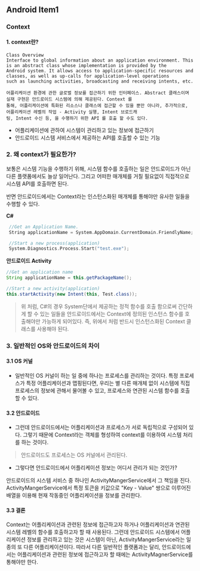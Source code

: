 ## Android Item1

### Context



#### 1. context란?

```t
Class Overview
Interface to global information about an application environment. This is an abstract class whose implementation is provided by the
Android system. It allows access to application-specific resources and classes, as well as up-calls for application-level operations
such as launching activities, broadcasting and receiving intents, etc.

어플리케이션 환경에 관한 글로벌 정보를 접근하기 위한 인터페이스. Abstract 클래스이며 실재 구현은 안드로이드 시스템에 의해 제공된다. Context 를
통해, 어플리케이션에 특화된 리소스나 클래스에 접근할 수 있을 뿐만 아니라, 추가적으로, 어플리케이션 레벨의 작업 - Activity 실행, Intent 브로드캐
팅, Intent 수신 등, 을 수행하기 위한 API 를 호출 할 수도 있다.
```

* 어플리케이션에 관하여 시스템이 관리하고 있는 정보에 접근하기 
* 안드로이드 시스템 서비스에서 제공하는 API를 호출할 수 있는 기능 

### 2. 왜 context가 필요한가? 

보통은 시스템 기능을 수행하기 위해, 시스템 함수를 호출하는 일은 안드로이드가 아닌 다른 플랫폼에서도 늘상 일어난다. 그리고 어떠한 매개체를 거칠 필요없이 직접적으로 시스템 API를 호출하면 된다. 

반면 안드로이드에서는 Context라는 인스턴스화된 매개체를 통해야만 유사한 일들을 수행할 수 있다.

**C#**

```c++
 //Get an Application Name.
 String applicationName = System.AppDomain.CurrentDomain.FriendlyName;

 //Start a new process(application)
 System.Diagnostics.Process.Start("test.exe");
```



**안드로이드 Activity**

```java
//Get an application name
String applicationName = this.getPackageName();

//Start a new activity(application)
this.startActivity(new Intent(this, Test.class));
```

> 위 처럼, C#의 경우 System단에서 제공하는 정적 함수를 호출 함으로써 간단하게 할 수 있는 일들을 안드로이드에서는 Context에 정의된 인스턴스 함수를 호출해야만 가능하게 되어있다. 즉, 위에서 처럼 반드시 인스턴스화된 Context 클래스를 사용해야 된다. 

### 3. 일반적인 OS와 안드로이드의 차이 

#### 3.1 OS 커널 

* 일반적인 OS 커널이 하는 일 중에 하나는 프로세스를 관리하는 것이다. 특정 프로세스가 특정 어플리케이션과 맵핑된다면, 우리는 별 다른 매개체 없이 시스템에 직접 프로세스의 정보에 관해서 물어볼 수 있고, 프로세스와 연관된 시스템 함수를 호출할 수 있다. 

#### 3.2 안드로이드 

* 그런데 안드로이드에서는 어플리케이션과 프로세스가 서로 독립적으로 구성되어 있다. 그렇기 때문에 Context라는 객체를 형성하여 context를 이용하여 시스템 처리를 하는 것이다. 

> 안드로이드도 프로세스는 OS 커널에서 관리된다. 

* 그렇다면 안드로이드에서 어플리케이션 정보는 어디서 관리가 되는 것인가? 

안드로이드의 시스템 서비스 중 하나인 ActivityMangerService에서 그 책임을 진다. ActivityMangerService에서 특정 토큰을 키값으로 "Key - Value" 쌍으로 이루어진 배열을 이용해 현재 작동중인 어플리케이션을 정보를 관리한다. 

#### 3.3 결론 

Context는 어플리케이션과 관련된 정보에 접근하고자 하거나 어플리케이션과 연관된 시스템 레벨의 함수를 호출하고자 할 때 사용된다. 그런데 안드로이드 시스템에서 어플리케이션 정보를 관리하고 있는 것은 시스템이 아닌, ActivityMangerService라는 일종의 또 다른 어플리케이션이다. 따라서 다른 일반적인 플랫폼과는 달리, 안드로이드에서는 어플리케이션과 관련된 정보에 접근하고자 할 때에는 ActivityMagnerService를 통해야만 한다. 



